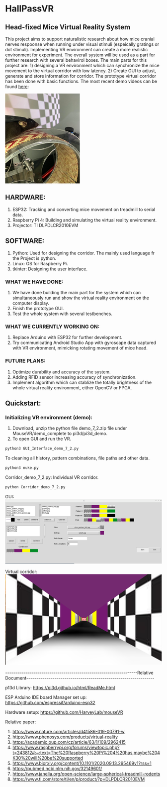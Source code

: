 # HallPassVR
## Head-fixed Mice Virtual Reality System   

This project aims to support naturalistic research about how mice cranial nerves respoonse when running under visual stimuli (espeically gratings or dot stimuli). Implementing VR environment can create a more realistic environment for experiment. The overall system will be used as a part for further research with several behavirol boxes. The main parts for this project are: 1) designing a VR environment which can synchronize the mice movement to the virtual corridor with low latency. 2) Create GUI to adjust, generate and store information for corridor. The prototype virtual corridor has been done with basic functions. The most recent demo videos can be found [here](https://www.youtube.com/watch?v=iCfhJT3dYIo):  

[![Mouse on wheel](/media/mouse_on_wheel_small.PNG)](https://www.youtube.com/watch?v=iCfhJT3dYIo "Mouse on wheel")

## HARDWARE: 
1. ESP32: Tracking and converting mice movement on treadmill to serial data. 
2. Raspberry Pi 4: Building and simulating the virtual reality environment. 
3. Projector: TI DLPDLCR2010EVM

## SOFTWARE: 
1. Python: Used for designing the corridor. The mainly used language fr the Project is python. 
2. Linux: OS for Raspberry Pi.
3. tkinter: Designing the user interface.

### WHAT WE HAVE DONE: 
1. We have done building the main part for the system which can simultaneously run and show the virtual reality environment on the computer display.
2. Finish the prototype GUI.
3. Test the whole system with several testbenches.

### WHAT WE CURRENTLY WORKING ON: 
1. Replace Arduino with ESP32 for further development.
2. Try communicating Android Studio App with gyroscape data captured with VR environment, mimicking rotating movement of mice head.                
                
### FUTURE PLANS: 
1. Optimize durability and accuracy of the system.
2. Adding RFID sensor increasing accuracy of synchronization.
3. Implement algorithm which can stablize the totally brightness of the whole virtual reality environment, either OpenCV or FPGA.
## Quickstart:
### Initializing VR environment (demo): 

1. Download, unzip the python file demo_7_2.zip file under MouseVR/demo_complete to pi3d/pi3d_demo. 
2. To open GUI and run the VR.
 ```bash
python3 GUI_Interface_demo_7_2.py
 ```
To cleaning all history, pattern combinations, file paths and other data.

```bash
python3 nuke.py
 ```
Corridor_demo_7_2.py: Individual VR corridor.
 ```bash
python Corridor_demo_7_2.py
 ```

GUI: 
![GUI](/media/GUI/GUI.jpg)

Virtual corridor: 
![corridor](/media/VR/VR.jpg)



------------------------------------------------------------------Relative Document---------------------------------------------------------------- 

p13d Library: 
https://pi3d.github.io/html/ReadMe.html

ESP Arduino IDE board Manager set up:
https://github.com/espressif/arduino-esp32

Hardware setup:
https://github.com/HarveyLab/mouseVR

Relative paper: 
1. https://www.nature.com/articles/d41586-019-00791-w
2. https://www.phenosys.com/products/virtual-reality
3. https://academic.oup.com/cz/article/63/1/109/2962415
4. https://www.raspberrypi.org/forums/viewtopic.php?t=243812#:~:text=The%20Raspberry%20Pi%204%20has,maybe%204K30%20will%20be%20supported
5. https://www.biorxiv.org/content/10.1101/2020.09.13.295469v1?rss=1
6. https://pubmed.ncbi.nlm.nih.gov/32149601/
7. https://www.janelia.org/open-science/large-spherical-treadmill-rodents
8. https://www.ti.com/store/ti/en/p/product/?p=DLPDLCR2010EVM